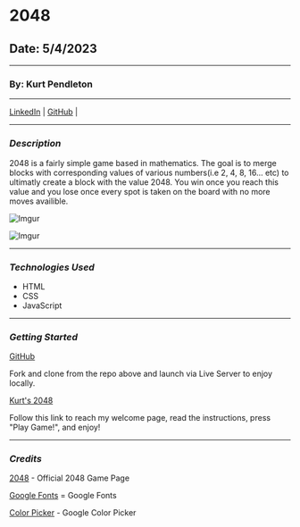 # 2048

## Date: 5/4/2023

---

### By: Kurt Pendleton

---

[LinkedIn](https://www.linkedin.com/in/kurt-pendleton-20b936269/) | [GitHub](https://github.com/kujo8p) |

---

### _Description_

2048 is a fairly simple game based in mathematics. The goal is to merge blocks with corresponding values of various numbers(i.e 2, 4, 8, 16... etc) to ultimatly create a block with the value 2048. You win once you reach this value and you lose once every spot is taken on the board with no more moves availible.

![Imgur](https://i.imgur.com/BEygaDKm.png)

![Imgur](https://i.imgur.com/viRV23vm.png)

---

### _Technologies Used_

- HTML
- CSS
- JavaScript

---

### _Getting Started_

[GitHub](https://github.com/kujo8p/2048)

Fork and clone from the repo above and launch via Live Server to enjoy locally.

[Kurt's 2048](http://127.0.0.1:5500/index.html)

Follow this link to reach my welcome page, read the instructions, press "Play Game!", and enjoy!

---

### _Credits_

[2048](https://play2048.co/) - Official 2048 Game Page

[Google Fonts](https://fonts.google.com/) = Google Fonts

[Color Picker](https://g.co/kgs/LKFJHF) - Google Color Picker
